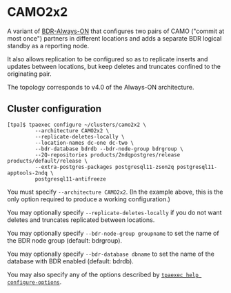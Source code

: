# CAMO2x2

A variant of [BDR-Always-ON](architecture-BDR-Always-ON.md) that
configures two pairs of CAMO ("commit at most once") partners in
different locations and adds a separate BDR logical standby as a
reporting node.

It also allows replication to be configured so as to replicate inserts
and updates between locations, but keep deletes and truncates confined
to the originating pair.

The topology corresponds to v4.0 of the Always-ON architecture.

## Cluster configuration

```
[tpa]$ tpaexec configure ~/clusters/camo2x2 \
         --architecture CAMO2x2 \
         --replicate-deletes-locally \
         --location-names dc-one dc-two \
         --bdr-database bdrdb --bdr-node-group bdrgroup \
         --2Q-repositories products/2ndqpostgres/release products/default/release \
         --extra-postgres-packages postgresql11-zson2q postgresql11-apptools-2ndq \
         postgresql11-antifreeze
```

You must specify ``--architecture CAMO2x2``. (In the example above, this
is the only option required to produce a working configuration.)

You may optionally specify ``--replicate-deletes-locally`` if you do not
want deletes and truncates replicated between locations.

You may optionally specify ``--bdr-node-group groupname`` to set the
name of the BDR node group (default: bdrgroup).

You may optionally specify ``--bdr-database dbname`` to set the name of
the database with BDR enabled (default: bdrdb).

You may also specify any of the options described by
[``tpaexec help configure-options``](tpaexec-configure.md).
